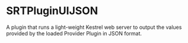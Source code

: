 # SRTPluginUIJSON
A plugin that runs a light-weight Kestrel web server to output the values provided by the loaded Provider Plugin in JSON format.
